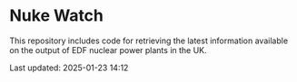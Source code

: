# Nuke Watch

This repository includes code for retrieving the latest information available on the output of EDF nuclear power plants in the UK.

Last updated: 2025-01-23 14:12